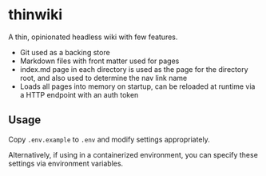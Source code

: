 # thinwiki

A thin, opinionated headless wiki with few features.

- Git used as a backing store
- Markdown files with front matter used for pages
- index.md page in each directory is used as the page for the directory root, and also used to determine the nav link name
- Loads all pages into memory on startup, can be reloaded at runtime via a HTTP endpoint with an auth token

## Usage

Copy `.env.example` to `.env` and modify settings appropriately.

Alternatively, if using in a containerized environment, you can specify these settings via environment variables.
